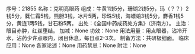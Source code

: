 序号：21855
名称：克明亮眼药
组成：牛黄1钱5分，珊瑚2钱5分，玛（？？）2钱5分，蕤仁霜5钱，熊胆3钱，冰片5两，珍珠5钱，海螵蛸3钱5分，麝香1钱5分，黄连1两5钱，甘石粉5两。
出处：《全国中药成药处方集》（济南方）。
主治：眼目赤肿，红丝壅结。
加减：None
功效：None
用法用量：用点眼器，沾冷开水，沾药少许点眼内，闭目休息，每日点2-3次。
制备方法：共研极细面。
临床应用：None
各家论述：None
用药禁忌：None
附注：None
